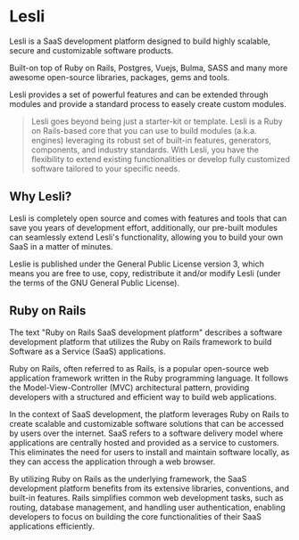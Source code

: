 # Lesli
Lesli is a SaaS development platform designed to build highly scalable, secure and customizable software products.

Built-on top of Ruby on Rails, Postgres, Vuejs, Bulma, SASS and many more awesome open-source libraries, packages, gems and tools.

Lesli provides a set of powerful features and can be extended through modules and provide a standard process to easely create custom modules.

> Lesli goes beyond being just a starter-kit or template. Lesli is a Ruby on Rails-based core that you can use to build modules (a.k.a. engines) leveraging its robust set of built-in features, generators, components, and industry standards. With Lesli, you have the flexibility to extend existing functionalities or develop fully customized software tailored to your specific needs.

## Why Lesli? 
Lesli is completely open source and comes with features and tools that can save you years of development effort, additionally, our pre-built modules can seamlessly extend Lesli's functionality, allowing you to build your own SaaS in a matter of minutes.

Leslie is published under the General Public License version 3, which means you are free to use, copy, redistribute it and/or modify Lesli (under the terms of the GNU General Public License).


## Ruby on Rails 
The text "Ruby on Rails SaaS development platform" describes a software development platform that utilizes the Ruby on Rails framework to build Software as a Service (SaaS) applications.

Ruby on Rails, often referred to as Rails, is a popular open-source web application framework written in the Ruby programming language. It follows the Model-View-Controller (MVC) architectural pattern, providing developers with a structured and efficient way to build web applications.

In the context of SaaS development, the platform leverages Ruby on Rails to create scalable and customizable software solutions that can be accessed by users over the internet. SaaS refers to a software delivery model where applications are centrally hosted and provided as a service to customers. This eliminates the need for users to install and maintain software locally, as they can access the application through a web browser.

By utilizing Ruby on Rails as the underlying framework, the SaaS development platform benefits from its extensive libraries, conventions, and built-in features. Rails simplifies common web development tasks, such as routing, database management, and handling user authentication, enabling developers to focus on building the core functionalities of their SaaS applications efficiently.
